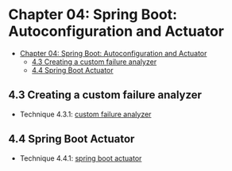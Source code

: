 # Chapter 04: Spring Boot: Autoconfiguration and Actuator

- [Chapter 04: Spring Boot: Autoconfiguration and Actuator](#chapter-04-spring-boot-autoconfiguration-and-actuator)
  - [4.3 Creating a custom failure analyzer](#43-creating-a-custom-failure-analyzer)
  - [4.4 Spring Boot Actuator](#44-spring-boot-actuator)

## 4.3 Creating a custom failure analyzer
- Technique 4.3.1: [custom failure analyzer](./custom-failure-analyzer/README.md)

## 4.4 Spring Boot Actuator
- Technique 4.4.1: [spring boot actuator](./spring-boot-actuator/README.md)
<!-- - Technique 4.4.6: [custom spring boot actuator healthindicator](./custom-healthindicator/README.md) -->